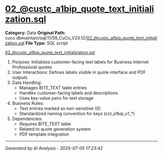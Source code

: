 # 02_@custc_a1bip_quote_text_initialization.sql

**Category:** Data
**Original Path:** cuco.dbmaintain/sql/11/59_CuCo_V20.12/02_@custc_a1bip_quote_text_initialization.sql
**File Type:** SQL script

02_@custc_a1bip_quote_text_initialization.sql
1. Purpose: Initializes customer-facing text labels for Business Internet Professional quotes
2. User Interactions: Defines labels visible in quote interface and PDF outputs
3. Data Handling:
   - Manages BITE_TEXT table entries
   - Handles customer-facing labels and descriptions
   - Uses key-value pairs for text storage
4. Business Rules:
   - Text entries marked as non-sensitive (0)
   - Standardized naming convention for keys (cct_a1bip_v1_*)
5. Dependencies:
   - Requires BITE_TEXT table
   - Related to quote generation system
   - PDF template integration

---
*Generated by AI Analysis - 2025-07-05 17:23:42*
